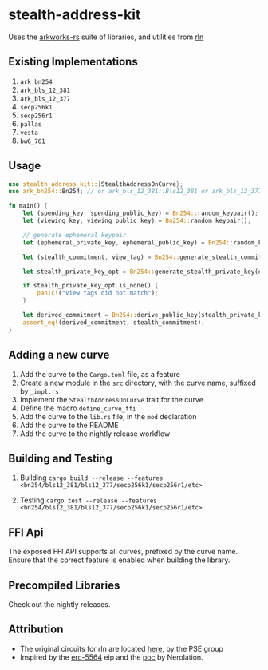 # stealth-address-kit

Uses the [arkworks-rs](https://github.com/arkworks-rs/curves) suite of libraries, and utilities from [rln](https://github.com/vacp2p/zerokit)

## Existing Implementations

1. `ark_bn254`
2. `ark_bls_12_381`
3. `ark_bls_12_377`
4. `secp256k1`
5. `secp256r1`
6. `pallas`
7. `vesta`
8. `bw6_761`

## Usage

```rust
use stealth_address_kit::{StealthAddressOnCurve};
use ark_bn254::Bn254; // or ark_bls_12_381::Bls12_381 or ark_bls_12_377::Bls12_377, stealth_address_kit::Secp256k1, stealth_address_kit::Secp256r1, etc

fn main() {
    let (spending_key, spending_public_key) = Bn254::random_keypair();
    let (viewing_key, viewing_public_key) = Bn254::random_keypair();

    // generate ephemeral keypair
    let (ephemeral_private_key, ephemeral_public_key) = Bn254::random_keypair();

    let (stealth_commitment, view_tag) = Bn254::generate_stealth_commitment(viewing_public_key, spending_public_key, ephemeral_private_key);

    let stealth_private_key_opt = Bn254::generate_stealth_private_key(ephemeral_public_key, viewing_key, spending_key, view_tag);

    if stealth_private_key_opt.is_none() {
        panic!("View tags did not match");
    }

    let derived_commitment = Bn254::derive_public_key(stealth_private_key_opt.unwrap());
    assert_eq!(derived_commitment, stealth_commitment);
}
```

## Adding a new curve

1. Add the curve to the `Cargo.toml` file, as a feature
2. Create a new module in the `src` directory, with the curve name, suffixed by `_impl.rs`
3. Implement the `StealthAddressOnCurve` trait for the curve
4. Define the macro `define_curve_ffi`
5. Add the curve to the `lib.rs` file, in the `mod` declaration
6. Add the curve to the README
7. Add the curve to the nightly release workflow

## Building and Testing

1. Building
   `cargo build --release --features <bn254/bls12_381/bls12_377/secp256k1/secp256r1/etc>`

2. Testing
   `cargo test --release --features <bn254/bls12_381/bls12_377/secp256k1/secp256r1/etc>`

## FFI Api

The exposed FFI API supports all curves, prefixed by the curve name. Ensure that the correct feature is enabled when building the library.

## Precompiled Libraries

Check out the nightly releases.

## Attribution

- The original circuits for rln are located [here](https://github.com/Rate-Limting-Nullifier/circom-rln), by the PSE group
- Inspired by the [erc-5564](https://eips.ethereum.org/EIPS/eip-5564) eip and the [poc](https://github.com/nerolation/EIP-Stealth-Address-ERC/blob/main/minimal_poc.ipynb) by Nerolation.
